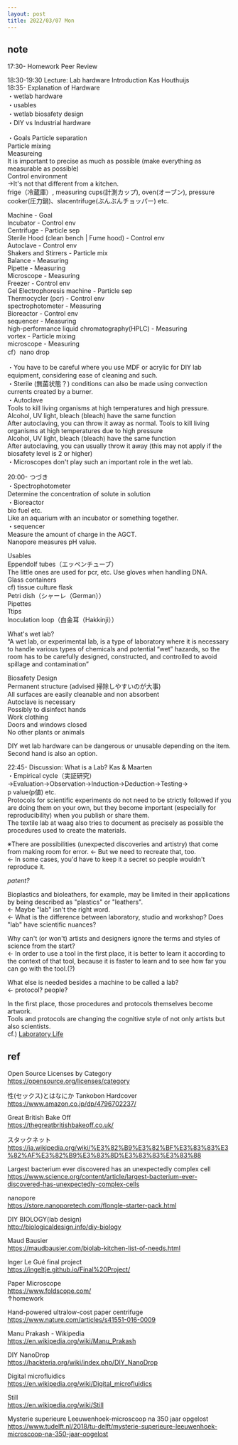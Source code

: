 ```yaml
---
layout: post
title: 2022/03/07 Mon
---
```


## note  
17:30- Homework Peer Review  

18:30-19:30 Lecture: Lab hardware Introduction Kas Houthuijs  
18:35- Explanation of Hardware  
・wetlab hardware  
・usables  
・wetlab biosafety design  
・DIY vs Industrial hardware  

・Goals
Particle separation  
Particle mixing  
Measureing  
  It is important to precise as much as possible (make everything as measurable as possible)  
Control environment   
→It's not that different from a kitchen.   
frige（冷蔵庫）, measuring cups(計測カップ), oven(オーブン), pressure cooker(圧力鍋)、slacentrifuge(ぶんぶんチョッパー) etc.  
  
Machine - Goal  
Incubator - Control env  
Centrifuge -  Particle sep  
Sterile Hood (clean bench | Fume hood) - Control env  
Autoclave - Control env  
Shakers and Stirrers - Particle mix  
Balance - Measuring  
Pipette - Measuring  
Microscope - Measuring  
Freezer - Control env  
Gel Electrophoresis machine - Particle sep  
Thermocycler (pcr) - Control env  
spectrophotometer - Measuring  
Bioreactor -  Control env  
sequencer - Measuring  
high-performance liquid chromatography(HPLC) - Measuring  
vortex - Particle mixing  
microscope - Measuring  
cf）nano drop  
  
・You have to be careful where you use MDF or acrylic for DIY lab equipment, considering ease of cleaning and such.  
・Sterile (無菌状態？) conditions can also be made using convection currents created by a burner.  
・Autoclave  
  Tools to kill living organisms at high temperatures and high pressure.  
  Alcohol, UV light, bleach (bleach) have the same function  
  After autoclaving, you can throw it away as normal.  Tools to kill living organisms at high temperatures due to high pressure  
  Alcohol, UV light, bleach (bleach) have the same function  
  After autoclaving, you can usually throw it away (this may not apply if the biosafety level is 2 or higher)  
・Microscopes don't play such an important role in the wet lab.  
  
20:00- つづき  
・Spectrophotometer  
  Determine the concentration of solute in solution  
・Bioreactor  
  bio fuel etc.  
  Like an aquarium with an incubator or something together.  
・sequencer  
  Measure the amount of charge in the AGCT.  
  Nanopore measures pH value.  
  
Usables  
Eppendolf tubes（エッペンチューブ）  
  The little ones are used for pcr, etc. Use gloves when handling DNA.  
Glass containers  
  cf) tissue culture flask  
Petri dish（シャーレ（German））  
Pipettes  
Ttips  
Inoculation loop（​​白金耳（Hakkinji））  
  
What's wet lab?  
“A wet lab, or experimental lab, is a type of laboratory where it is necessary to handle various types of chemicals and potential “wet” hazards, so the room has to be carefully designed, constructed, and controlled to avoid spillage and contamination”  
  
Biosafety Design  
Permanent structure (advised 掃除しやすいのが大事)  
All surfaces are easily cleanable and non absorbent  
Autoclave is necessary  
Possibly to disinfect hands  
Work clothing  
Doors and windows closed  
No other plants or animals  

DIY wet lab hardware can be dangerous or unusable depending on the item.  
Second hand is also an option.  
  
22:45- Discussion: What is a Lab? Kas & Maarten  
・Empirical cycle（実証研究）  
→Evaluation→Observation→Induction→Deduction→Testing→  
p value(p値) etc.  
Protocols for scientific experiments do not need to be strictly followed if you are doing them on your own, but they become important (especially for reproducibility) when you publish or share them.  
The textile lab at waag also tries to document as precisely as possible the procedures used to create the materials.  
  
※There are possibilities (unexpected discoveries and artistry) that come from making room for error.
← But we need to recreate that, too.  
←  In some cases, you'd have to keep it a secret so people wouldn't reproduce it.  
  
*patent?*

Bioplastics and bioleathers, for example, may be limited in their applications by being described as "plastics" or "leathers".  
← Maybe "lab" isn't the right word.  
← What is the difference between laboratory, studio and workshop? Does "lab" have scientific nuances?  
  
Why can't (or won't) artists and designers ignore the terms and styles of science from the start?  
← In order to use a tool in the first place, it is better to learn it according to the context of that tool, because it is faster to learn and to see how far you can go with the tool.(?)  
  
What else is needed besides a machine to be called a lab?  
← protocol? people?  
  
In the first place, those procedures and protocols themselves become artwork.  
Tools and protocols are changing the cognitive style of not only artists but also scientists.  
cf.) [Laboratory Life](https://press.princeton.edu/books/paperback/9780691028323/laboratory-life)  
  
  
## ref  
Open Source Licenses by Category
https://opensource.org/licenses/category  

性(セックス)とはなにか Tankobon Hardcover  
https://www.amazon.co.jp/dp/4796702237/  
  
Great British Bake Off  
https://thegreatbritishbakeoff.co.uk/  
  
スタックネット  
https://ja.wikipedia.org/wiki/%E3%82%B9%E3%82%BF%E3%83%83%E3%82%AF%E3%82%B9%E3%83%8D%E3%83%83%E3%83%88
  
Largest bacterium ever discovered has an unexpectedly complex cell  
https://www.science.org/content/article/largest-bacterium-ever-discovered-has-unexpectedly-complex-cells  
  
nanopore  
https://store.nanoporetech.com/flongle-starter-pack.html  
  
DIY BIOLOGY(lab design)  
http://biologicaldesign.info/diy-biology  
  
Maud Bausier  
https://maudbausier.com/biolab-kitchen-list-of-needs.html  

Inger Le Gué final project  
https://ingeltje.github.io/Final%20Project/  

Paper Microscope  
https://www.foldscope.com/  
↑homework  
  
Hand-powered ultralow-cost paper centrifuge  
https://www.nature.com/articles/s41551-016-0009  

Manu Prakash - Wikipedia  
https://en.wikipedia.org/wiki/Manu_Prakash  

DIY NanoDrop  
https://hackteria.org/wiki/index.php/DIY_NanoDrop  

Digital microfluidics  
https://en.wikipedia.org/wiki/Digital_microfluidics  

Still  
https://en.wikipedia.org/wiki/Still  
  
Mysterie superieure Leeuwenhoek-microscoop na 350 jaar opgelost  
https://www.tudelft.nl/2018/tu-delft/mysterie-superieure-leeuwenhoek-microscoop-na-350-jaar-opgelost
